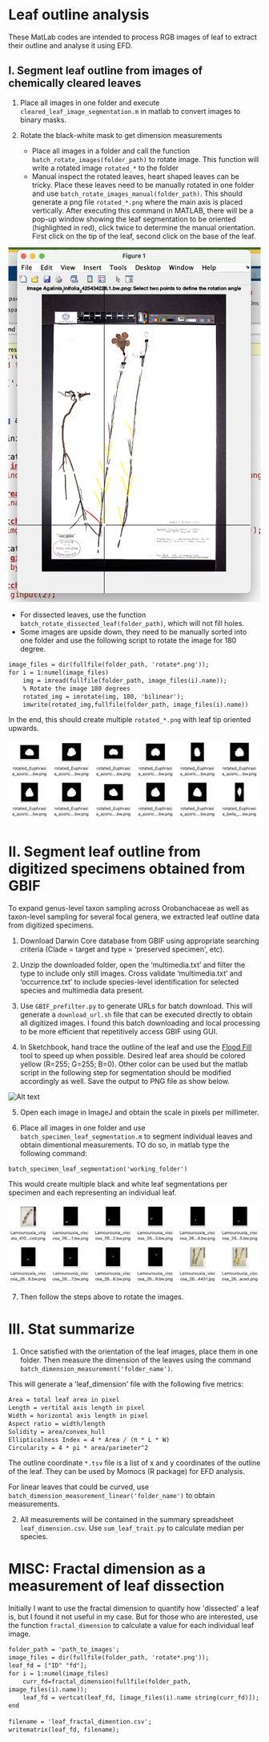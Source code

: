 # Leaf outline analysis

These MatLab codes are intended to process RGB images of leaf to extract their outline and analyse it using EFD.

## I. Segment leaf outline from images of chemically cleared leaves

1. Place all images in one folder and execute `cleared_leaf_image_segmentation.m` in matlab to convert images to binary masks.
   
2. Rotate the black-white mask to get dimension measurements
  
   - Place all images in a folder and call the function `batch_rotate_images(folder_path)` to rotate image. This function will write a rotated image `rotated_*` to the folder
   - Manual inspect the rotated leaves, heart shaped leaves can be tricky. Place these leaves need to be manually rotated in one folder and use `batch_rotate_images_manual(folder_path)`. This should generate a png file `rotated_*.png` where the main axis is placed vertically. After executing this command in MATLAB, there will be a pop-up window showing the leaf segmentation to be oriented (highlighted in red), click twice to determine the manual orientation. First click on the tip of the leaf, second click on the base of the leaf.

![Alt text](./manual_rotate.png)  

   - For dissected leaves, use the function `batch_rotate_dissected_leaf(folder_path)`, which will not fill holes.
   - Some images are upside down, they need to be manually sorted into one folder and use the following script to rotate the image for 180 degree.
```
image_files = dir(fullfile(folder_path, 'rotate*.png'));
for i = 1:numel(image_files)
	img = imread(fullfile(folder_path, image_files(i).name));
	% Rotate the image 180 degrees
	rotated_img = imrotate(img, 180, 'bilinear');
	imwrite(rotated_img,fullfile(folder_path, image_files(i).name))
```

In the end, this should create multiple `rotated_*.png` with leaf tip oriented upwards.

![Alt text](./rotated_individual_leaf.png)  

# II. Segment leaf outline from digitized specimens obtained from GBIF


To expand genus-level taxon sampling across Orobanchaceae as well as taxon-level sampling for several focal genera, we extracted leaf outline data from digitized specimens. 

1. Download Darwin Core database from GBIF using appropriate searching criteria (Clade = target and type = ‘preserved specimen', etc).
  
2. Unzip the downloaded folder, open the ‘multimedia.txt’ and filter the type to include only still images. Cross validate ‘multimedia.txt’ and ‘occurrence.txt’ to include species-level identification for selected species and multimedia data present.

3. Use `GBIF_prefilter.py` to generate URLs for batch download. This will generate a `download_url.sh` file that can be executed directly to obtain all digitized images. I found this batch downloading and local processing to be more efficient that repetitively access GBIF using GUI.

4. In Sketchbook, hand trace the outline of the leaf and use the [Flood Fill](https://help.sketchbook.com/en_US/Tools-overview/flood-fill) tool to speed up when possible. Desired leaf area should be colored yellow (R=255; G=255; B=0). Other color can be used but the matlab script in the following step for segmentation should be modified accordingly as well. Save the output to PNG file as show below.

![Alt text](./Agalinis_tenuifolia_5070688384.traced.png)
  
5. Open each image in ImageJ and obtain the scale in pixels per millimeter.
  
6. Place all images in one folder and use `batch_specimen_leaf_segmentation.m` to segment individual leaves and obtain dimentional measurements. TO do so, in matlab type the following command:
```
batch_specimen_leaf_segmentation('working_folder')
```

This would create multiple black and white leaf segmentations per specimen and each representing an individual leaf.

![Alt text](./initial_leaf_segment.png)  

7. Then follow the steps above to rotate the images.

# III. Stat summarize

1. Once satisfied with the orientation of the leaf images, place them in one folder. Then measure the dimension of the leaves using the command `batch_dimension_measurement('folder_name')`.

This will generate a 'leaf_dimension' file with the following five metrics: 

```
Area = total leaf area in pixel
Length = vertital axis length in pixel
Width = horizontal axis length in pixel
Aspect ratio = width/length
Solidity = area/convex_hull
Ellipticalness Index = 4 * Area / (π * L * W)
Circularity = 4 * pi * area/parimeter^2
```
The outline coordinate `*.tsv` file is a list of x and y coordinates of the outline of the leaf. They can be used by Momocs (R package) for EFD analysis.

For linear leaves that could be curved, use `batch_dimension_measurement_linear('folder_name')` to obtain measurements.

2. All measurements will be contained in the summary spreadsheet `leaf_dimension.csv`. Use `sum_leaf_trait.py` to calculate median per species.

# MISC: Fractal dimension as a measurement of leaf dissection

Initially I want to use the fractal dimension to quantify how 'dissected' a leaf is, but I found it not useful in my case. But for those who are interested, use the function `fractal_dimension` to calculate a value for each individual leaf image.
```
folder_path = 'path_to_images';
image_files = dir(fullfile(folder_path, 'rotate*.png'));
leaf_fd = ["ID" "fd"];
for i = 1:numel(image_files)
	curr_fd=fractal_dimension(fullfile(folder_path, image_files(i).name));
	leaf_fd = vertcat(leaf_fd, [image_files(i).name string(curr_fd)]);
end

filename = 'leaf_fractal_dimention.csv';
writematrix(leaf_fd, filename);

```
